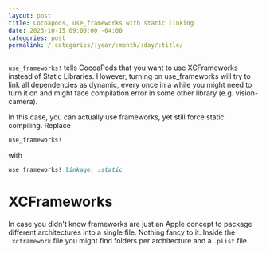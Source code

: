 ```yaml
---
layout: post
title: Cocoapods, use_frameworks with static linking
date: 2023-10-15 09:00:00 -04:00
categories: post
permalink: /:categories/:year/:month/:day/:title/
---
```


`use_frameworks!` tells CocoaPods that you want to use XCFrameworks instead of Static Libraries. However, turning on use_frameworks will try to link all dependencies as dynamic, every once in a while you might need to turn it on and might face compilation error in some other library (e.g. vision-camera).

In this case, you can actually use frameworks, yet still force static compiling. Replace

```ruby
use_frameworks!
```

with

```ruby
use_frameworks! linkage: :static
```

# XCFrameworks

In case you didn't know frameworks are just an Apple concept to package different architectures into a single file. Nothing fancy to it. Inside the `.xcframework` file you might find folders per architecture and a `.plist` file.
